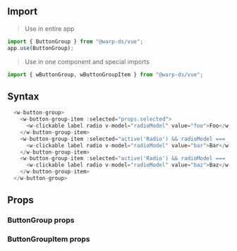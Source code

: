 ## Import

> Use in entire app

```js
import { ButtonGroup } from "@warp-ds/vue";
app.use(ButtonGroup);
```

> Use in one component and special imports

```js
import { wButtonGroup, wButtonGroupItem } from "@warp-ds/vue";
```

## Syntax

```js
  <w-button-group>
    <w-button-group-item :selected="props.selected">
      <w-clickable label radio v-model="radioModel" value="foo">Foo</w-clickable>
    </w-button-group-item>
    <w-button-group-item :selected="active('Radio') && radioModel === 'bar'">
      <w-clickable label radio v-model="radioModel" value="bar">Bar</w-clickable>
    </w-button-group-item>
    <w-button-group-item :selected="active('Radio') && radioModel === 'baz'">
      <w-clickable label radio v-model="radioModel" value="baz">Baz</w-clickable>
    </w-button-group-item>
  </w-button-group>
```

## Props

### ButtonGroup props

<api-table type="vue" component="ButtonGroup" />

### ButtonGroupItem props

<api-table type="vue" component="ButtonGroupItem" />

